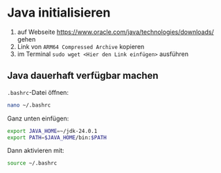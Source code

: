 # Java initialisieren

1. auf Webseite https://www.oracle.com/java/technologies/downloads/ gehen
2. Link von `ARM64 Compressed Archive` kopieren
3. im Terminal `sudo wget <Hier den Link einfügen>` ausführen

## Java dauerhaft verfügbar machen

`.bashrc`-Datei öffnen:

```bash
nano ~/.bashrc
```

Ganz unten einfügen:

```bash
export JAVA_HOME=~/jdk-24.0.1
export PATH=$JAVA_HOME/bin:$PATH
```

Dann aktivieren mit:

```bash
source ~/.bashrc
```